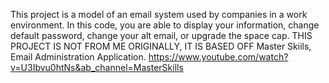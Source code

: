 This project is a model of an email system used by companies in a work environment. In this code, you are able to display your information, change default password, change your alt email, or upgrade the space cap. THIS PROJECT IS NOT FROM ME ORIGINALLY, IT IS BASED OFF Master Skiils, Email Administration Application. https://www.youtube.com/watch?v=U3Ibvu0htNs&ab_channel=MasterSkills
